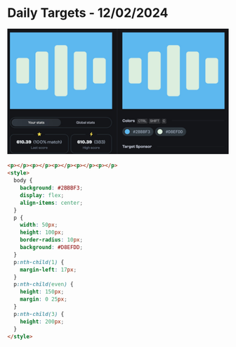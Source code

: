# Daily Targets - 12/02/2024

![result](./images/12022024.jpg)


```html
<p></p><p></p><p></p><p></p><p></p>
<style>
  body {
    background: #2BBBF3;
    display: flex;
    align-items: center;
  }
  p {
    width: 50px;
    height: 100px;
    border-radius: 10px;
    background: #D8EFDD;
  }
  p:nth-child(1) {
    margin-left: 17px;
  }
  p:nth-child(even) {
    height: 150px;
    margin: 0 25px;
  }
  p:nth-child(3) {
    height: 200px;
  }
</style>
